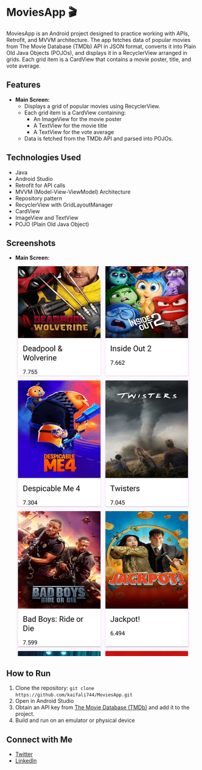 # MoviesApp 🎬

MoviesApp is an Android project designed to practice working with APIs, Retrofit, and MVVM architecture. The app fetches data of popular movies from The Movie Database (TMDb) API in JSON format, converts it into Plain Old Java Objects (POJOs), and displays it in a RecyclerView arranged in grids. Each grid item is a CardView that contains a movie poster, title, and vote average.

## Features
- **Main Screen:**
  - Displays a grid of popular movies using RecyclerView.
  - Each grid item is a CardView containing:
    - An ImageView for the movie poster
    - A TextView for the movie title
    - A TextView for the vote average
  - Data is fetched from the TMDb API and parsed into POJOs.
  
## Technologies Used
- Java
- Android Studio
- Retrofit for API calls
- MVVM (Model-View-ViewModel) Architecture
- Repository pattern
- RecyclerView with GridLayoutManager
- CardView
- ImageView and TextView
- POJO (Plain Old Java Object)

## Screenshots
- **Main Screen:**

  ![Main Screen](./images/main_screen.jpg)

## How to Run
1. Clone the repository: `git clone https://github.com/kaifali744/MoviesApp.git`
2. Open in Android Studio
3. Obtain an API key from [The Movie Database (TMDb)](https://www.themoviedb.org/) and add it to the project.
4. Build and run on an emulator or physical device

## Connect with Me
- [Twitter](https://x.com/kaifali744)
- [LinkedIn](https://www.linkedin.com/in/mohammad-kaif-ali-3a19671a0/)


